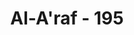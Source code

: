 ---
title: "Al-A'raf - 195"
no: 195
arabic_no: ١٩٥
ayah: اَلَهُمْ اَرْجُلٌ يَّمْشُوْنَ بِهَآ ۖ اَمْ لَهُمْ اَيْدٍ يَّبْطِشُوْنَ بِهَآ ۖ اَمْ لَهُمْ اَعْيُنٌ يُّبْصِرُوْنَ بِهَآ ۖ اَمْ لَهُمْ اٰذَانٌ يَّسْمَعُوْنَ بِهَاۗ قُلِ ادْعُوْا شُرَكَاۤءَكُمْ ثُمَّ كِيْدُوْنِ فَلَا تُنْظِرُوْنِ 
translation: "Apakah mereka (berhala-berhala) mempunyai kaki untuk berjalan, atau mempunyai tangan untuk memegang dengan keras, atau mempunyai mata untuk melihat, atau mempunyai telinga untuk mendengar? Katakanlah (Muhammad), “Panggillah (berhala-berhalamu) yang kamu anggap sekutu Allah, kemudian lakukanlah tipu daya (untuk mencelakakan)ku, dan jangan kamu tunda lagi."
tafsir: "Dalam ayat ini Allah memperingatkan para pemuja benda-benda itu, bahwa berhala-berhala itu bukan saja tidak sederajat dengan mereka bahkan lebih rendah dari mereka. Berhala-berhala itu tidak memiliki kelengkapan tubuh seperti kaki, tangan, mata dan lain-lain sebagainya, yang dapat mengabulkan permohonan dan tuntutan pemujanya. Benda-benda itu tidak seperti penyembahnya yang keadaannya lebih sempurna dan lebih lengkap. Peringatan Allah ini merupakan ejekan dan penghinaan kepada kaum musyrikin, tetapi kaum musyrikin itu tidak menginsyafi keadaan diri mereka, bahkan mereka merasa sombong dan takabur. Mereka enggan menerima petunjuk dan pelajaran dari Rasul saw dengan alasan bahwa Rasul itu seorang manusia. Mereka berkata sesama mereka tentang kemanusiaan rasul, sebagimana difirmankan Allah:\n\nDan sungguh, jika kamu menaati manusia yang seperti kamu, niscaya kamu pasti rugi. (al-Muminun/23: 34)\n\nDi sinilah kejanggalan pikiran mereka. Mereka menolak Rasul karena beliau seorang manusia. Padahal Rasul saw, mempunyai kelebihan pengetahuan, kebijaksanaan dan hidayah dari Allah dibanding dengan manusia lainnya. Mereka lebih mengutamakan patung-patung daripada seorang Rasul. Bahkan mengangkat patung-patung dan benda-benda sembahan sampai ke derajat tuhan. Maka Allah memerintahkan Rasul untuk menantang mereka dengan mengatakan kepada mereka bahwa jika benar berhala-berhalanya punya kekuatan, suruhlah mereka bersatu untuk membinasakan Rasul saw. Tidak perlu mereka memberi kesempatan menunggu Rasul saw membinasakannya lebih dulu. Tantangan yang demikian itu tidak akan terucapkan oleh Nabi saw sekiranya keimanan kepada pertolongan Allah tidak betul-betul diyakininya.\n\nTantangan demikian harus diucapkan. Sebab dalil-dalil dan alasan ilmiyah tidak bermanfaat lagi untuk menyatakan kebathilan kepercayaan masyarakat musyrikin Arab itu. Nabi Muhammad diperintahkan untuk meminta kepada mereka agar berhala-berhala mereka membinasakan nabi Muhammad. Tantangan yang demikian itu cukup membuat hati penyembah-penyembah berhala itu gentar."
---